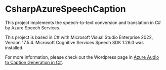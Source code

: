 # CsharpAzureSpeechCaption

This project implements the speech-to-text conversion and translation in C# by Azure Speech Services.

This project is based in C# with Microsoft Visual Studio Enterprise 2022, Version 17.5.4.  Microsoft Cognitive Services Speech SDK 1.26.0 was installed.

For more information, please check out the Wordpress page in [Azure Audio to Caption Generation in C#](https://tungcyang.wordpress.com/2023/03/20/azure-audio-to-caption-generation-in-c/).
